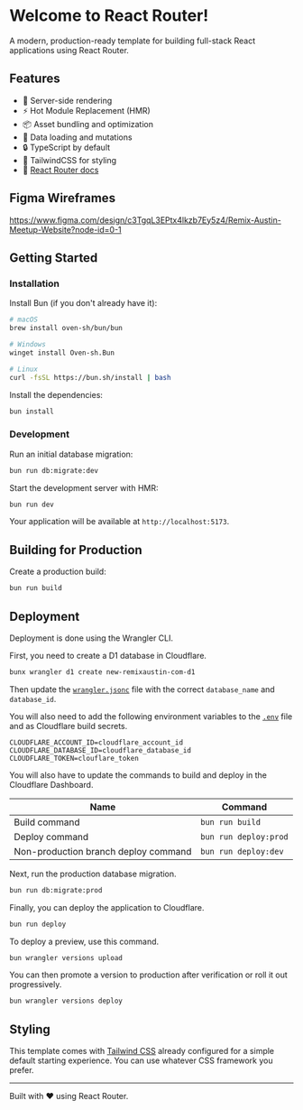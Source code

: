 # Welcome to React Router!

A modern, production-ready template for building full-stack React applications using React Router.

## Features

- 🚀 Server-side rendering
- ⚡️ Hot Module Replacement (HMR)
- 📦 Asset bundling and optimization
- 🔄 Data loading and mutations
- 🔒 TypeScript by default
- 🎉 TailwindCSS for styling
- 📖 [React Router docs](https://reactrouter.com/)

## Figma Wireframes

https://www.figma.com/design/c3TgqL3EPtx4lkzb7Ey5z4/Remix-Austin-Meetup-Website?node-id=0-1

## Getting Started

### Installation

Install Bun (if you don't already have it):

```zsh
# macOS
brew install oven-sh/bun/bun

# Windows
winget install Oven-sh.Bun

# Linux
curl -fsSL https://bun.sh/install | bash
```

Install the dependencies:

```zsh
bun install
```

### Development

Run an initial database migration:

```zsh
bun run db:migrate:dev
```

Start the development server with HMR:

```zsh
bun run dev
```

Your application will be available at `http://localhost:5173`.

## Building for Production

Create a production build:

```zsh
bun run build
```

## Deployment

Deployment is done using the Wrangler CLI.

First, you need to create a D1 database in Cloudflare.

```zsh
bunx wrangler d1 create new-remixaustin-com-d1
```

Then update the [`wrangler.jsonc`](wrangler.jsonc) file with the correct `database_name` and `database_id`.

You will also need to add the following environment variables to the [`.env`](.env.example) file and as Cloudflare build secrets.

```env
CLOUDFLARE_ACCOUNT_ID=cloudflare_account_id
CLOUDFLARE_DATABASE_ID=cloudflare_database_id
CLOUDFLARE_TOKEN=clouflare_token
```

You will also have to update the commands to build and deploy in the Cloudflare Dashboard.

| Name                                 | Command               |
|--------------------------------------|-----------------------|
| Build command                        | `bun run build`       |
| Deploy command                       | `bun run deploy:prod` |
| Non-production branch deploy command | `bun run deploy:dev`  |

Next, run the production database migration.

```zsh
bun run db:migrate:prod
```

Finally, you can deploy the application to Cloudflare.

```zsh
bun run deploy
```

To deploy a preview, use this command.

```zsh
bun wrangler versions upload
```

You can then promote a version to production after verification or roll it out progressively.

```zsh
bun wrangler versions deploy
```

## Styling

This template comes with [Tailwind CSS](https://tailwindcss.com) already configured for a simple default starting experience. You can use whatever CSS framework you prefer.

---

Built with ❤️ using React Router.
